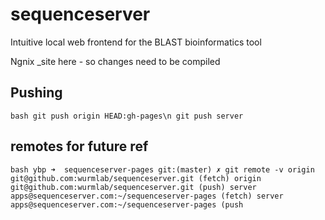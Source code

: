# sequenceserver
Intuitive local web frontend for the BLAST bioinformatics tool

Ngnix _site here - so changes need to be compiled


## Pushing

`bash
git push origin HEAD:gh-pages\n
git push server
`

## remotes for future ref

`bash
ybp ➜  sequenceserver-pages git:(master) ✗ git remote -v
origin	git@github.com:wurmlab/sequenceserver.git (fetch)
origin	git@github.com:wurmlab/sequenceserver.git (push)
server	apps@sequenceserver.com:~/sequenceserver-pages (fetch)
server	apps@sequenceserver.com:~/sequenceserver-pages (push
`

